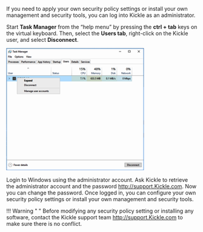 <!--
    Page : Administration/Security
    Author : Alexis CONIA
    Latest Update : 27/03/2016
    Confidential : No
	Partner : No
	Public : Yes
    Version : 1.0
-->

If you need to apply your own security policy settings or install your own management and security tools, you can log into Kickle as an administrator.

Start **Task Manager** from the “help menu” by pressing the **ctrl + tab** keys on the virtual keyboard. Then, select the **Users tab**, right-click on the Kickle user, and select **Disconnect**.

![Customizing Security Settings](../img/customizing.png)

Login to Windows using the administrator account. Ask Kickle to retrieve the administrator account and the password <http://support.Kickle.com>. Now you can change the password.
Once logged in, you can configure your own security policy settings or install your own management and security tools.

!!! Warning " "
    Before modifying any security policy setting or installing any software, contact the Kickle support team <http://support.Kickle.com> to make sure there is no conflict.
